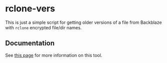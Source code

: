 # rclone-vers
This is just a simple script for getting older versions of a file from Backblaze
with `rclone` encrypted file/dir names.

## Documentation
See [this page](https://stuffivelearned.org/doku.php?id=programming:python:rclone-vers) for more information on this tool.
